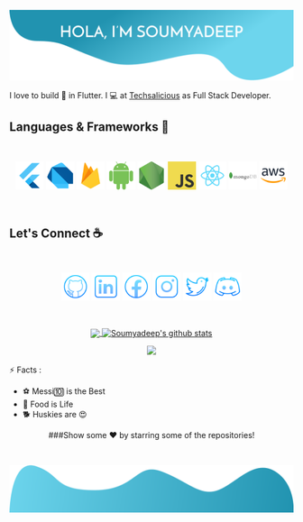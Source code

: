 <!-- **Soumyadeep21/Soumyadeep21** is a ✨ _special_ ✨ repository because its `README.md` (this file) appears on your GitHub profile.

Here are some ideas to get you started: -->

<!-- - 🔭 I’m currently working on ...
- 🌱 I’m currently learning ...
- 👯 I’m looking to collaborate on ...
- 🤔 I’m looking for help with ...
- 💬 Ask me about ...
- 📫 How to reach me: ...
- 😄 Pronouns: ...
- ⚡ Fun fact: ... -->


![alt text](./images/top.svg)

I love to build :iphone: in Flutter. I :computer: at [Techsalicious](https://techsalicious.com/) as Full Stack Developer.

## Languages & Frameworks :wrench:
<br/>
<p align="center">
	<img height="50" src="https://raw.githubusercontent.com/github/explore/80688e429a7d4ef2fca1e82350fe8e3517d3494d/topics/flutter/flutter.png">
    <img height="50" src="https://raw.githubusercontent.com/github/explore/80688e429a7d4ef2fca1e82350fe8e3517d3494d/topics/dart/dart.png">
    <img height="50" src="https://raw.githubusercontent.com/github/explore/80688e429a7d4ef2fca1e82350fe8e3517d3494d/topics/firebase/firebase.png">
    <img height="50" src="https://raw.githubusercontent.com/github/explore/80688e429a7d4ef2fca1e82350fe8e3517d3494d/topics/android/android.png">
    <img height="50" src="https://raw.githubusercontent.com/github/explore/80688e429a7d4ef2fca1e82350fe8e3517d3494d/topics/nodejs/nodejs.png">
    <img height="50" src="https://raw.githubusercontent.com/github/explore/80688e429a7d4ef2fca1e82350fe8e3517d3494d/topics/javascript/javascript.png">
    <img height="50" src="https://raw.githubusercontent.com/github/explore/80688e429a7d4ef2fca1e82350fe8e3517d3494d/topics/react/react.png">
    <img height="50" src="https://raw.githubusercontent.com/github/explore/80688e429a7d4ef2fca1e82350fe8e3517d3494d/topics/mongodb/mongodb.png">
    <img height="50" src="https://raw.githubusercontent.com/github/explore/fbceb94436312b6dacde68d122a5b9c7d11f9524/topics/aws/aws.png">
</p>

<br/>

## Let's Connect :coffee:
<br/>
<p align="center">
	<a href="https://github.com/Soumyadeep21"><img height=50 src="./images/github.png" alt="GitHub"/></a>
	<a href="https://www.linkedin.com/in/abhishek-sisodiya/"><img height=50 src="./images/linkedin.png" alt="LinkedIn"/></a>
	<a href="https://www.facebook.com/asisodiya2421/"><img height=50 src="./images/facebook.png" alt="Facebook"/></a>
	<a href="https://www.instagram.com/abhisheksisodiya__/"><img height=50 src="./images/instagram.png" alt="instagram"/></a>
	<a href="https://twitter.com/sisodiya2421"><img height=50 src="./images/twitter.png" alt="Twitter"/></a>
    <a href=" https://discordapp.com/users/299846223609987072/"><img height=50 src="./images/discord.png" alt="Twitter"/></a>
   
</p>

<br/>


<p align="center">
<a href="https://github.com/Soumyadeep21">
  <img align="center" src="https://github-readme-stats.vercel.app/api/top-langs/?username=Soumyadeep21&hide_langs_below=1&bg_color=45,36d1dc,5b86e5&text_color=ffffff&title_color=ffffff&hide_border=true" />
</a>
<a href="https://github.com/Soumyadeep21">
 <img align="center" src="https://github-readme-stats.vercel.app/api?username=Soumyadeep21&show_icons=true&count_private=true&hide_rank=true&bg_color=45,43cea2,185a9d&icon_color=ffffff&text_color=ffffff&title_color=ffffff&hide_border=true" alt="Soumyadeep's github stats"/>
</a>
</p>

<p align="center">
<a href="https://github.com/Soumyadeep21/Pixels-Wallpaper-App">
  <img src="https://github-readme-stats.vercel.app/api/pin/?username=Soumyadeep21&repo=Pixels-Wallpaper-App&theme=dark&bg_color=45,06beb6,48b1bf&icon_color=ffffff&text_color=ffffff&title_color=ffffff&hide_border=true" />
</a></p>

⚡ Facts : 
- :soccer: Messi:keycap_ten: is the Best
- :hamburger: Food is Life
- :dog2: Huskies are :heart_eyes:

<div align="center">

###Show some :heart: by starring some of the repositories!

</div>

<br/>



![alt text](./images/bottom.svg)
